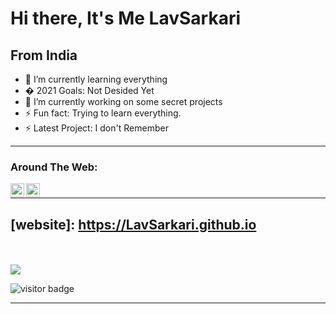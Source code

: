 # Hi there, It's Me LavSarkari
## From India

- 🌱 I’m currently learning everything 
- � 2021 Goals: Not Desided Yet
- 🔭 I’m currently working on some secret projects
- ⚡ Fun fact: Trying to learn everything.
- ⚡ Latest Project: I don't Remember

---
### Around The Web:

<a href="https://www.instagram.com/genius__.tech">
  <img align="left" alt="Instagram" width="22px" src="https://cdn.jsdelivr.net/npm/simple-icons@v3/icons/instagram.svg" />
</a>


<a href="https://www.github/LavSarkari">
  <img align="left" alt="Instagram" width="22px" src="https://cdn.jsdelivr.net/npm/simple-icons@v3/icons/github.svg" />
</a>

#

---

## [website]: https://LavSarkari.github.io

<br />

<br />

<a href="https://github.com/LavSarkari">
  <img src="https://github-readme-stats.vercel.app/api/top-langs/?username=LavSarkari&show_icons=true&theme=blue-green&layout=compact" alt"Most use languages"/>
</a>
<br />


<p>
<img src="https://visitor-badge.laobi.icu/badge?page_id=LavSarkari" alt="visitor badge"/>
</p>

---

